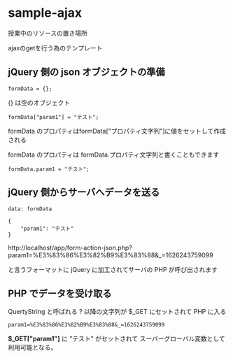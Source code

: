 # sample-ajax
授業中のリソースの置き場所

ajaxのgetを行う為のテンプレート
## jQuery 側の json オブジェクトの準備
``` javscript
formData = {};
```
{} は空のオブジェクト
``` javscript
formData["param1"] = "テスト";
```
formData のプロパティはformData["プロパティ文字列"]に値をセットして作成される

formData のプロパティは formData.プロパティ文字列と書くこともできます
``` javscript
formData.param1 = "テスト";
```
## jQuery 側からサーバへデータを送る
``` javscript
data: formData
```
``` javscript
{
	"param1": "テスト"
}
```
http://localhost/app/form-action-json.php?param1=%E3%83%86%E3%82%B9%E3%83%88&_=1626243759099

と言うフォーマットに jQuery に加工されてサーバの PHP が呼び出されます
## PHP でデータを受け取る
QuertyString と呼ばれる ? 以降の文字列が $_GET にセットされて PHP に入る
``` javscript
param1=%E3%83%86%E3%82%B9%E3%83%88&_=1626243759099
```
<b>$_GET["param1"]</b> に "テスト" がセットされて スーパーグローバル変数として利用可能となる。
